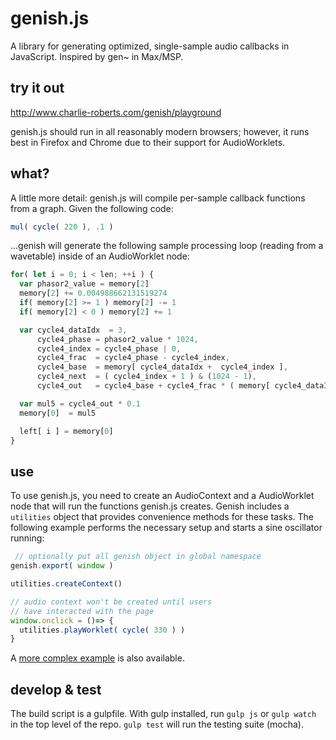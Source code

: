 # genish.js
A library for generating optimized, single-sample audio callbacks in JavaScript. Inspired by gen~ in Max/MSP.

## try it out
http://www.charlie-roberts.com/genish/playground

genish.js should run in all reasonably modern browsers; however, it runs best in Firefox and Chrome due to their support for AudioWorklets.

## what?
A little more detail: genish.js will compile per-sample callback functions from a graph. Given the following code:

```javascript
mul( cycle( 220 ), .1 )
```

...genish will generate the following sample processing loop (reading from a wavetable) inside of an AudioWorklet node:

```javascript
for( let i = 0; i < len; ++i ) {
  var phasor2_value = memory[2]
  memory[2] += 0.004988662131519274
  if( memory[2] >= 1 ) memory[2] -= 1
  if( memory[2] < 0 ) memory[2] += 1

  var cycle4_dataIdx  = 3, 
      cycle4_phase = phasor2_value * 1024, 
      cycle4_index = cycle4_phase | 0,
      cycle4_frac  = cycle4_phase - cycle4_index,
      cycle4_base  = memory[ cycle4_dataIdx +  cycle4_index ],
      cycle4_next  = ( cycle4_index + 1 ) & (1024 - 1),
      cycle4_out   = cycle4_base + cycle4_frac * ( memory[ cycle4_dataIdx + cycle4_next ] - cycle4_base )

  var mul5 = cycle4_out * 0.1
  memory[0]  = mul5

  left[ i ] = memory[0]
}
```

## use
To use genish.js, you need to create an AudioContext and a AudioWorklet node that will run the functions genish.js creates. Genish includes a `utilities` object that provides convenience methods for these tasks. The following example performs the necessary setup and starts a sine oscillator running:

```javascript
 // optionally put all genish object in global namespace
genish.export( window )

utilities.createContext()

// audio context won't be created until users
// have interacted with the page
window.onclick = ()=> {
  utilities.playWorklet( cycle( 330 ) ) 
}
```

A [more complex example](https://gist.github.com/charlieroberts/7bcc6e19c66b9ed2b4bf26db309738e4) is also available.

## develop & test
The build script is a gulpfile. With gulp installed, run `gulp js` or `gulp watch` in the top level of the repo. `gulp test` will run the testing suite (mocha).
